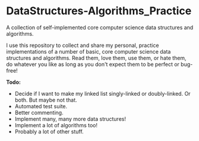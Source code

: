 DataStructures-Algorithms_Practice
===

A collection of self-implemented core computer science data structures and 
algorithms.

I use this repository to collect and share my personal, practice 
implementations of a number of basic, core computer science data
structures and algorithms. Read them, love them, use them, or hate them, do 
whatever you like as long as you don't expect them to be perfect or bug-free!

**Todo:**

* Decide if I want to make my linked list singly-linked or doubly-linked. Or
both. But maybe not that.
* Automated test suite.
* Better commenting.
* Implement many, many more data structures!
* Implement a lot of algorithms too!
* Probably a lot of other stuff.